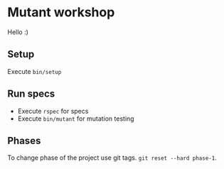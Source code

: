 # Mutant workshop

Hello :)

## Setup

Execute `bin/setup`

## Run specs

* Execute `rspec` for specs
* Execute `bin/mutant` for mutation testing

## Phases

To change phase of the project use git tags. `git reset --hard phase-1`.
